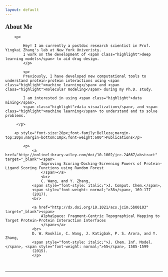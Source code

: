 ```yaml
---
layout: default
---
```


<div class="row">
        <p style="font-size:20px;font-family:Belleza;margin-top:20px;margin-bottom:10px;font-weight:600">About Me</p>

        <p>

            Hey! I am currently a postdoc research scientist in Prof. Yingkai Zhang's lab at New York Univeristy. 
            I work on the development of <span class="highlight">deep learning models</span> to aid drug design. 
            </p>

            <p>
            Previously, I have developed new computational tools to understand protein-protein interactions using <span class="highlight">machine learning</span> and <span class="highlight">molecular modeling</span> during my Ph.D. study. 
            
            I am interested in using <span class="highlight">data mining</span>, 
            <span class="highlight">data visualization</span>, and <span class="highlight">machine learning</span> to understand and to solve problems.

         </p>   
        
        <p style="font-size:20px;font-family:Belleza;margin-top:20px;margin-bottom:10px;font-weight:600">Publications</p>
        
			<p>
				<a href="http://onlinelibrary.wiley.com/doi/10.1002/jcc.24667/abstract" target="_blank"><span>
                    Improving Scoring-Docking-Screening Powers of Protein–Ligand Scoring Functions using Random Forest
                    </span></a>
                    <br>
                    C. Wang, and Y. Zhang,
				<span style="font-style: italic;">J. Comput. Chem.</span>,
				<span style="font-weight: normal;">38</span>, 169-177
				(2017).
                <br>
            
				<a href="http://dx.doi.org/10.1021/acs.jcim.5b00103" target="_blank"><span>
                    AlphaSpace: Fragment-Centric Topographical Mapping to Target Protein-Protein Interaction Interfaces
                    </span></a>
                <br>
                D. W. Rooklin, C. Wang, J. Katigbak, P. S. Arora, and Y. Zhang,
				<span style="font-style: italic;">J. Chem. Inf. Model.</span>, <span style="font-weight: normal;">55</span>, 1585-1599
				(2015).
				</p>
        





<br/>
<hr/>
<br/>


<span class="contacticon center" id="social">
<a href="mailto:njuwangcheng@gmail.com" id="email" target="_blank"><i class="fa fa-envelope-square"></i></a>
<a href="https://github.com/chengwang88" id="github" target="_blank"><i class="fa fa-github-square"></i></a>
<a href="https://www.linkedin.com/in/chengwang1988" id="linkedin" target="_blank"><i class="fa fa-linkedin-square"></i></a>
</span>

<br/>

</div>

